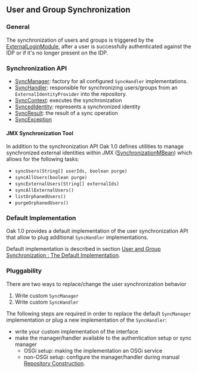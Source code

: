 <!--
   Licensed to the Apache Software Foundation (ASF) under one or more
   contributor license agreements.  See the NOTICE file distributed with
   this work for additional information regarding copyright ownership.
   The ASF licenses this file to You under the Apache License, Version 2.0
   (the "License"); you may not use this file except in compliance with
   the License.  You may obtain a copy of the License at

       http://www.apache.org/licenses/LICENSE-2.0

   Unless required by applicable law or agreed to in writing, software
   distributed under the License is distributed on an "AS IS" BASIS,
   WITHOUT WARRANTIES OR CONDITIONS OF ANY KIND, either express or implied.
   See the License for the specific language governing permissions and
   limitations under the License.
-->

User and Group Synchronization
--------------------------------------------------------------------------------

### General

The synchronization of users and groups is triggered by the [ExternalLoginModule](externalloginmodule.html),
after a user is successfully authenticated against the IDP or if it's no longer
present on the IDP.

### Synchronization API

- [SyncManager]: factory for all configured `SyncHandler` implementations.
- [SyncHandler]: responsible for synchronizing users/groups from an `ExternalIdentityProvider` into the repository.
- [SyncContext]: executes the synchronization
- [SyncedIdentity]: represents a synchronized identity
- [SyncResult]: the result of a sync operation
- [SyncException]

#### JMX Synchronization Tool

In addition to the synchronization API Oak 1.0 defines utilities to manage
synchronized external identities within JMX ([SynchronizationMBean]) which allows
for the following tasks:

- `syncUsers(String[] userIds, boolean purge)`
- `syncAllUsers(boolean purge)`
- `syncExternalUsers(String[] externalIds)`
- `syncAllExternalUsers()`
- `listOrphanedUsers()`
- `purgeOrphanedUsers()`

### Default Implementation

Oak 1.0 provides a default implementation of the user synchronization API that allow
to plug additional `SyncHandler` implementations. 

Default implementation is described in section [User and Group Synchronization : The Default Implementation](external/defaultusersync.html).

### Pluggability

There are two ways to replace/change the user synchronization behavior

1. Write custom `SyncManager`
2. Write custom `SyncHandler`

The following steps are required in order to replace the default `SyncManager` implementation
or plug a new implementation of the `SyncHandler`:

- write your custom implementation of the interface
- make the manager/handler available to the authentication setup or sync manager
    - OSGi setup: making the implementation an OSGi service
    - non-OSGi setup: configure the manager/handler during manual [Repository Construction](../../construct.html).


<!-- references -->
[SynchronizationMBean]: /oak/docs/apidocs/org/apache/jackrabbit/oak/spi/security/authentication/external/jmx/SynchronizationMBean.html
[SyncManager]: /oak/docs/apidocs/org/apache/jackrabbit/oak/spi/security/authentication/external/SyncManager.html
[SyncHandler]: /oak/docs/apidocs/org/apache/jackrabbit/oak/spi/security/authentication/external/SyncHandler.html
[SyncContext]: /oak/docs/apidocs/org/apache/jackrabbit/oak/spi/security/authentication/external/SyncContext.html
[SyncedIdentity]: /oak/docs/apidocs/org/apache/jackrabbit/oak/spi/security/authentication/external/SyncedIdentity.html
[SyncResult]: /oak/docs/apidocs/org/apache/jackrabbit/oak/spi/security/authentication/external/SyncResult.html
[SyncException]: /oak/docs/apidocs/org/apache/jackrabbit/oak/spi/security/authentication/external/SyncException.html
